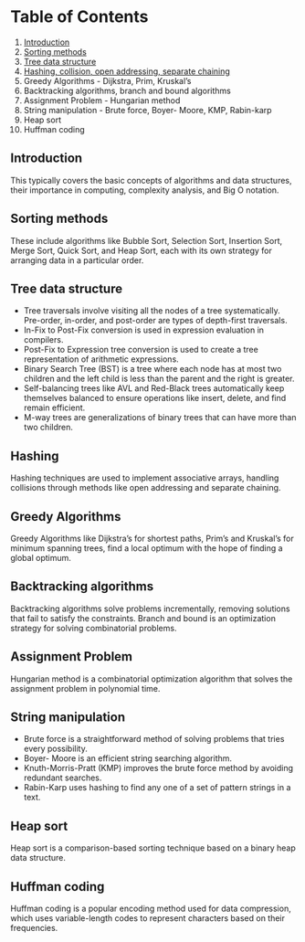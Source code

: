 # Table of Contents
1. [Introduction](Introduction.md)
2. [Sorting methods](Sorting%20Methods.md)
3. [Tree data structure](Tree%20Data%20Structure.md)
4. [Hashing, collision, open addressing, separate chaining](Hashing,%20collision,%20open%20addressing,%20separate%20chaining.md)
5. Greedy Algorithms - Dijkstra, Prim, Kruskal’s
6. Backtracking algorithms, branch and bound algorithms
7. Assignment Problem - Hungarian method
8. String manipulation - Brute force, Boyer- Moore, KMP, Rabin-karp
9. Heap sort
10. Huffman coding

## Introduction
This typically covers the basic concepts of algorithms and data structures, their importance in computing, complexity analysis, and Big O notation.

## Sorting methods
These include algorithms like Bubble Sort, Selection Sort, Insertion Sort, Merge Sort, Quick Sort, and Heap Sort, each with its own strategy for arranging data in a particular order.

## Tree data structure
- Tree traversals involve visiting all the nodes of a tree systematically. Pre-order, in-order, and post-order are types of depth-first traversals.
- In-Fix to Post-Fix conversion is used in expression evaluation in compilers.
- Post-Fix to Expression tree conversion is used to create a tree representation of arithmetic expressions.
- Binary Search Tree (BST) is a tree where each node has at most two children and the left child is less than the parent and the right is greater.
- Self-balancing trees like AVL and Red-Black trees automatically keep themselves balanced to ensure operations like insert, delete, and find remain efficient.
- M-way trees are generalizations of binary trees that can have more than two children.

## Hashing
Hashing techniques are used to implement associative arrays, handling collisions through methods like open addressing and separate chaining.

## Greedy Algorithms
Greedy Algorithms like Dijkstra’s for shortest paths, Prim’s and Kruskal’s for minimum spanning trees, find a local optimum with the hope of finding a global optimum.

## Backtracking algorithms
Backtracking algorithms solve problems incrementally, removing solutions that fail to satisfy the constraints. Branch and bound is an optimization strategy for solving combinatorial problems.

## Assignment Problem
Hungarian method is a combinatorial optimization algorithm that solves the assignment problem in polynomial time.

## String manipulation
- Brute force is a straightforward method of solving problems that tries every possibility.
- Boyer- Moore is an efficient string searching algorithm.
- Knuth-Morris-Pratt (KMP) improves the brute force method by avoiding redundant searches.
- Rabin-Karp uses hashing to find any one of a set of pattern strings in a text.

## Heap sort
Heap sort is a comparison-based sorting technique based on a binary heap data structure.

## Huffman coding
Huffman coding is a popular encoding method used for data compression, which uses variable-length codes to represent characters based on their frequencies.
